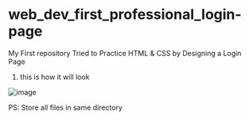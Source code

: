 # web_dev_first_professional_login-page
My First repository 
Tried to Practice HTML & CSS by Designing a Login Page 

1) this is how it will look

![image](https://user-images.githubusercontent.com/53445466/67097587-07f16000-f1d8-11e9-8e2b-29e8a6a30e2d.png)

PS: Store all files in same directory
